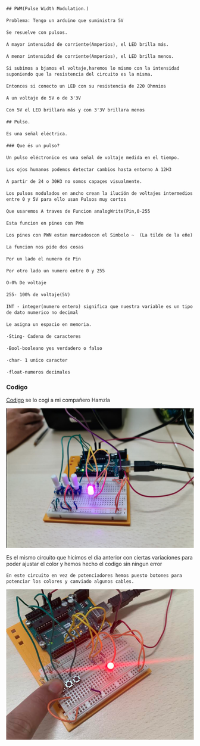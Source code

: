```
## PWM(Pulse Width Modulation.)

Problema: Tengo un arduino que suministra 5V  

Se resuelve con pulsos.

A mayor intensidad de corriente(Amperios), el LED brilla más.

A menor intensidad de corriente(Amperios), el LED brilla menos.

Si subimos a bjamos el voltaje,haremos lo mismo con la intensidad suponiendo que la resistencia del circuito es la misma.

Entonces si conecto un LED con su resistencia de 220 Ohmnios

A un voltaje de 5V o de 3'3V

Con 5V el LED brillara más y con 3'3V brillara menos

## Pulso.

Es una señal eléctrica.

### Que és un pulso?

Un pulso eléctronico es una señal de voltaje medida en el tiempo.

Los ojos humanos podemos detectar cambios hasta entorno A 12H3

A partir de 24 o 30H3 no somos capaçes visualmente.

Los pulsos modulados en ancho crean la ilución de voltajes intermedios entre 0 y 5V para ello usan Pulsos muy cortos

Que usaremos A traves de Funcion analogWrite(Pin,0-255

Esta funcion en pines con PWm

Los pines con PWN estan marcadoscon el Simbolo ~  (La tilde de la eñe)

La funcion nos pide dos cosas 

Por un lado el numero de Pin 

Por otro lado un numero entre 0 y 255

O-0% De voltaje

255- 100% de voltaje(5V)

INT - integer(numero entero) significa que nuestra variable es un tipo de dato numerico no decimal

Le asigna un espacio en memoria.

·Sting- Cadena de caracteres

·Bool-booleano yes verdadero o falso

·char- 1 unico caracter

·float-numeros decimales
```
### Codigo

[Codigo](https://github.com/Hanzla55/Arduino/blob/main/Lampara_de_varios_colores.ino) se lo cogi a mi compañero Hamzla

![](https://github.com/St1v3n3223/Arduino/blob/main/Captura%20de%20pantalla%20de%202021-11-09%2012-05-19.png?raw=true)


Es el mismo circuito que hicimos el dia anterior con ciertas variaciones para poder ajustar el color y hemos hecho el codigo sin ningun error

```
En este circuito en vez de potenciadores hemos puesto botones para potenciar los colores y camviado algunos cables.

```

![](https://github.com/St1v3n3223/Arduino/blob/main/Captura%20de%20pantalla%20de%202021-11-09%2013-53-42.png)
